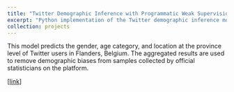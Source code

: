 ```yaml
---
title: "Twitter Demographic Inference with Programmatic Weak Supervision"
excerpt: "Python implementation of the Twitter demographic inference model used in my master thesis.<br/><img src='/images/PWS.PNG'>"
collection: projects
---
```


This model predicts the gender, age category, and location at the province level of Twitter users in Flanders, Belgium. The aggregated results are used to remove demographic biases 
from samples collected by official statisticians on the platform.

\[[link](https://github.com/jtonglet/Demographics-PWS)\]

